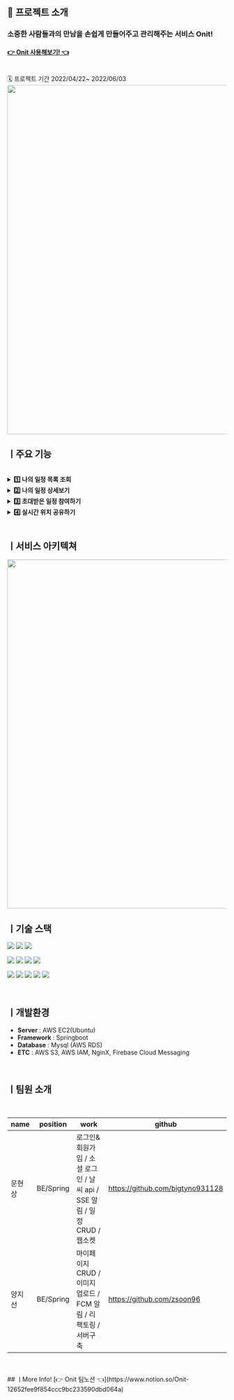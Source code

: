 ## 👫 프로젝트 소개

<!--  ### 지각없이 즐겁게 모이는 방법 Onit! <br> -->
 ### 소중한 사람들과의 만남을 손쉽게 만들어주고 관리해주는 서비스 Onit!
 #### [👉 Onit 사용해보기! 👈](https://imonit.co.kr)
 
<br>
 🗓 프로젝트 기간
 2022/04/22~ 2022/06/03
<br>

<img src="https://www.notion.so/image/https%3A%2F%2Fs3-us-west-2.amazonaws.com%2Fsecure.notion-static.com%2F6b031cca-f62a-4780-b616-fb8e6b9d043e%2FUntitled.png?table=block&id=7ce0e1b2-8c95-4490-9940-aa4467baebd9&spaceId=463f09cf-d923-4a50-987a-3a8003b3e55d&width=2000&userId=267beb3c-c489-4fc9-a200-c7f637d0b32c&cache=v2" width="800">

<br>

## ㅣ주요 기능
<br>

<details> 
  <summary><strong>1️⃣ 나의 일정 목록 조회</strong></summary>
  <br/>
  <ul>
    <li>홈 화면에서는 전체 일정, 내가 만든 일정, 내가 참여 한 일정들을 볼 수 있으며, 앞으로의 일정들 중에 가장 가까운 일정 순으로 볼 수 있습니다!</li>
    <li>날씨 정보는 오늘로 부터 최대 +8 일까지의 날씨 예보 정보만 전달합니다!</li>
    <img src="https://www.notion.so/image/https%3A%2F%2Fs3-us-west-2.amazonaws.com%2Fsecure.notion-static.com%2F4bd4f3a3-2d3f-4617-93e0-b43aff314831%2FUntitled.png?table=block&id=3cd510b7-6b13-4359-a257-9ea18f51a69b&spaceId=463f09cf-d923-4a50-987a-3a8003b3e55d&width=2000&userId=267beb3c-c489-4fc9-a200-c7f637d0b32c&cache=v2" width="350">
  </ul>
</details>

<details> 
  <summary><strong>2️⃣ 나의 일정 상세보기</strong></summary>
  <br/>
  <ul>
    <li>일정 상세 페이지에서는 일정의 상세한 정보들과 만남 장소를 지도를 통해서 확인 할 수 있습니다.</li>
    <li>친구가 일정에 참여하게 된다면 참여한 인원들을 확인 할 수 있습니다.</li>
    <li>공유하기 버튼을 통해 친구들에게 url을 전달하여 일정에 초대할 수 있습니다.</li>
    <img src="https://www.notion.so/image/https%3A%2F%2Fs3-us-west-2.amazonaws.com%2Fsecure.notion-static.com%2F596d921a-2966-4be8-9e36-48cb2aae72a8%2FUntitled.png?table=block&id=279d9296-f9b4-469e-ad9b-d163ec1676a3&spaceId=463f09cf-d923-4a50-987a-3a8003b3e55d&width=2000&userId=267beb3c-c489-4fc9-a200-c7f637d0b32c&cache=v2" width="350">
  </ul>
</details>

<details> 
  <summary><strong>3️⃣ 초대받은 일정 참여하기</strong></summary>
  <br/>
  <ul>
    <li>친구가 공유한 url을 통해 입장시 아래와 같은 화면이 보이며 일정에 참여한 사람들과 일정에 상세정보를 확인 할 수 있습니다.</li>
    <li>참여하기 버튼을 통해 자신의 홈화면에서 일정을 확인 할 수 있고, 일정 나가기 버튼을 통해 일정에 참여여부를 변경할 수 있습니다.</li>
    <br>
    <img src="https://www.notion.so/image/https%3A%2F%2Fs3-us-west-2.amazonaws.com%2Fsecure.notion-static.com%2F2d0f4401-f762-4f11-9fbb-3ac913a2def0%2FUntitled.png?table=block&id=bfd15d7c-3056-496c-8e56-975555adb01f&spaceId=463f09cf-d923-4a50-987a-3a8003b3e55d&width=2000&userId=267beb3c-c489-4fc9-a200-c7f637d0b32c&cache=v2" width="350">
  </ul>
</details>

<details> 
  <summary><strong>4️⃣ 실시간 위치 공유하기</strong></summary>
  <br/>
  <ul>
    <li>실시간 위치 공유 버튼을 통해 들어온 페이지에서는 만남 장소와 일정에 참여중인 친구들의 실시간 위치를 지도를 통하여 확인 할 수 있습니다!</li>
    <img src="https://www.notion.so/image/https%3A%2F%2Fs3-us-west-2.amazonaws.com%2Fsecure.notion-static.com%2Fc88d8347-b790-4b6f-946f-06d6c6a5264b%2FUntitled.png?table=block&id=d82ff085-3191-43ff-93c7-6f5850eda5c5&spaceId=463f09cf-d923-4a50-987a-3a8003b3e55d&width=2000&userId=267beb3c-c489-4fc9-a200-c7f637d0b32c&cache=v2" width="350">
  </ul>
</details>

<br>

## ㅣ서비스 아키텍쳐

<img src="https://www.notion.so/image/https%3A%2F%2Fs3-us-west-2.amazonaws.com%2Fsecure.notion-static.com%2F985566b9-39a0-4ad9-808f-5e5401825820%2FUntitled.jpeg?table=block&id=f53ee272-0395-4dbf-a60b-bc4f574a294c&spaceId=463f09cf-d923-4a50-987a-3a8003b3e55d&width=2000&userId=267beb3c-c489-4fc9-a200-c7f637d0b32c&cache=v2" width="800">

<br>

## ㅣ기술 스택
<img src="https://img.shields.io/badge/Java-007396?style=flat-square&logo=Java&logoColor=white"/> <img src="https://img.shields.io/badge/Spring Boot-6DB33F?style=flat-square&logo=Spring Boot&logoColor=white"/> <img src="https://img.shields.io/badge/Spring Security-6DB33F?style=flat-square&logo=Spring Security&logoColor=white"/>

<img src="https://img.shields.io/badge/Stomp-010101?style=flat-square&logo=Stomp&logoColor=white"/> <img src="https://img.shields.io/badge/Socket-010101?style=flat-square&logo=Socket.io&logoColor=white"/> <img src="https://img.shields.io/badge/Firebase-FFCA28?style=lat-square&logo=Firebase&logoColor=white"/> <img src="https://img.shields.io/badge/MySQL-4479A1?style=flat-square&logo=MySQL&logoColor=white"/>

<img src="https://img.shields.io/badge/GitHub-181717?style=flat-square&logo=GitHub&logoColor=white"/> <img src="https://img.shields.io/badge/Amazon S3-569A31?style=flat-square&logo=Amazon S3&logoColor=white"/> <img src="https://img.shields.io/badge/Amazon AWS-232F3E?style=flat-square&logo=Amazon AWS&logoColor=white"/> <img src="https://img.shields.io/badge/NGINX-009639?style=flat-square&logo=NGINX&logoColor=white"/> <img src="https://img.shields.io/badge/SSL-721412?style=lat-square&logo=SSL&logoColor=white"/>
</br>

<br>

## ㅣ개발환경
- **Server** : AWS EC2(Ubuntu)
- **Framework** : Springboot
- **Database** : Mysql (AWS RDS)
- **ETC** : AWS S3, AWS IAM, NginX, Firebase Cloud Messaging
<br>

## ㅣ팀원 소개
<br>

name | position | work | github
-|-|-|-
문현상 | BE/Spring | 로그인&회원가입 / 소셜 로그인 / 날씨 api / SSE 알림 / 일정 CRUD / 웹소켓 | https://github.com/bigtyno931128
양지선 | BE/Spring | 마이페이지 CRUD / 이미지 업로드 / FCM 알림 / 리팩토링 / 서버구축 | https://github.com/zsoon96

<br>
<br>
## ㅣMore Info!
[👉 Onit 팀노션 👈](https://www.notion.so/Onit-12652fee9f854ccc9bc233590dbd064a)
<br>
<br>
